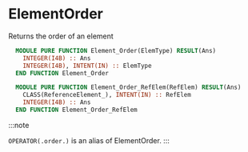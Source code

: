 # ElementOrder

Returns the order of an element

```fortran
  MODULE PURE FUNCTION Element_Order(ElemType) RESULT(Ans)
    INTEGER(I4B) :: Ans
    INTEGER(I4B), INTENT(IN) :: ElemType
  END FUNCTION Element_Order
```

```fortran
  MODULE PURE FUNCTION Element_Order_RefElem(RefElem) RESULT(Ans)
    CLASS(ReferenceElement_), INTENT(IN) :: RefElem
    INTEGER(I4B) :: Ans
  END FUNCTION Element_Order_RefElem
```

:::note

`OPERATOR(.order.)` is an alias of ElementOrder.
:::
